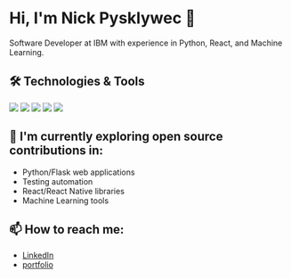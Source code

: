 # Hi, I'm Nick Pysklywec 👋

Software Developer at IBM with experience in Python, React, and Machine Learning.

## 🛠️ Technologies & Tools
![](https://img.shields.io/badge/Code-Python-informational?style=flat&logo=python&logoColor=white&color=2bbc8a)
![](https://img.shields.io/badge/Code-JavaScript-informational?style=flat&logo=javascript&logoColor=white&color=2bbc8a)
![](https://img.shields.io/badge/Code-React-informational?style=flat&logo=react&logoColor=white&color=2bbc8a)
![](https://img.shields.io/badge/Tools-Docker-informational?style=flat&logo=docker&logoColor=white&color=2bbc8a)
![](https://img.shields.io/badge/ML-PyTorch-informational?style=flat&logo=pytorch&logoColor=white&color=2bbc8a)

## 🌱 I'm currently exploring open source contributions in:
- Python/Flask web applications
- Testing automation
- React/React Native libraries
- Machine Learning tools

## 📫 How to reach me:
- [LinkedIn](https://www.linkedin.com/in/nick-py/)
- [portfolio](https://nickp.netlify.app/)
